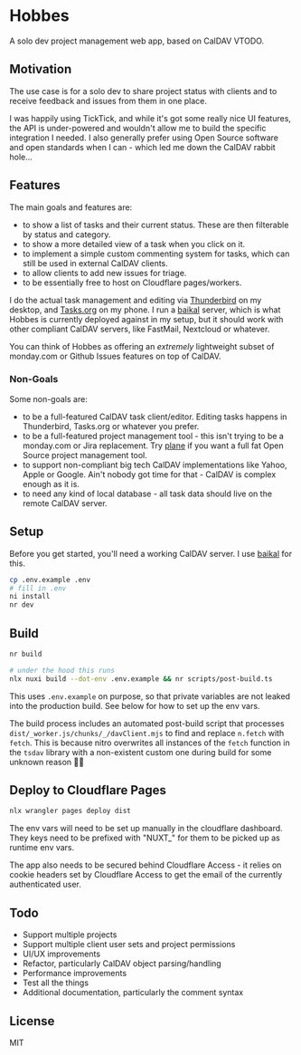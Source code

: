 # Hobbes

A solo dev project management web app, based on CalDAV VTODO.

## Motivation

The use case is for a solo dev to share project status with clients and to receive feedback and issues from them in one place.

I was happily using TickTick, and while it's got some really nice UI features, the API is under-powered and wouldn't allow me to build the specific integration I needed. I also generally prefer using Open Source software and open standards when I can - which led me down the CalDAV rabbit hole...

## Features

The main goals and features are:

- to show a list of tasks and their current status. These are then filterable by status and category.
- to show a more detailed view of a task when you click on it.
- to implement a simple custom commenting system for tasks, which can still be used in external CalDAV clients.
- to allow clients to add new issues for triage.
- to be essentially free to host on Cloudflare pages/workers.

I do the actual task management and editing via [Thunderbird](https://www.thunderbird.net/) on my desktop, and [Tasks.org](https://tasks.org/) on my phone. I run a [baikal](https://sabre.io/baikal/) server, which is what Hobbes is currently deployed against in my setup, but it should work with other compliant CalDAV servers, like FastMail, Nextcloud or whatever.

You can think of Hobbes as offering an _extremely_ lightweight subset of monday.com or Github Issues features on top of CalDAV.

### Non-Goals

Some non-goals are:

- to be a full-featured CalDAV task client/editor. Editing tasks happens in Thunderbird, Tasks.org or whatever you prefer.
- to be a full-featured project management tool - this isn't trying to be a monday.com or Jira replacement. Try [plane](https://plane.so) if you want a full fat Open Source project management tool.
- to support non-compliant big tech CalDAV implementations like Yahoo, Apple or Google. Ain't nobody got time for that - CalDAV is complex enough as it is.
- to need any kind of local database - all task data should live on the remote CalDAV server.

## Setup

Before you get started, you'll need a working CalDAV server. I use [baikal](https://sabre.io/baikal/) for this.

```bash
cp .env.example .env
# fill in .env
ni install
nr dev
```

## Build

```bash
nr build

# under the hood this runs
nlx nuxi build --dot-env .env.example && nr scripts/post-build.ts
```

This uses `.env.example` on purpose, so that private variables are not leaked into the production build. See below for how to set up the env vars.

The build process includes an automated post-build script that processes `dist/_worker.js/chunks/_/davClient.mjs` to find and replace `n.fetch` with `fetch`. This is because nitro overwrites all instances of  the `fetch` function in the `tsdav` library with a non-existent custom one during build for some unknown reason 🤷‍♂️

## Deploy to Cloudflare Pages

```bash
nlx wrangler pages deploy dist
```

The env vars will need to be set up manually in the cloudflare dashboard. They keys need to be prefixed with "NUXT_" for them to be picked up as runtime env vars.

The app also needs to be secured behind Cloudflare Access - it relies on cookie headers set by Cloudflare Access to get the email of the currently authenticated user.

## Todo

- Support multiple projects
- Support multiple client user sets and project permissions
- UI/UX improvements
- Refactor, particularly CalDAV object parsing/handling
- Performance improvements
- Test all the things
- Additional documentation, particularly the comment syntax

## License

MIT
